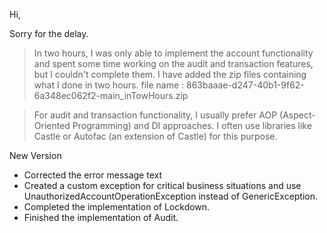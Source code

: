 
Hi,

Sorry for the delay.

>  
>  In two hours, I was only able to implement the account functionality and spent some time working on the audit and transaction features, but I couldn't complete them.  I have added the zip files containing what I done in two hours.  file name : 863baaae-d247-40b1-9f62-6a348ec062f2-main_inTowHours.zip
>

>  
>  For audit and transaction functionality, I usually prefer  AOP (Aspect-Oriented Programming) and DI approaches. I often use libraries like Castle or Autofac (an extension of Castle) for this purpose.
>  


New Version 

- Corrected the error message text
- Created a custom exception for critical business situations and use UnauthorizedAccountOperationException instead of GenericException.
- Completed the implementation of Lockdown.
- Finished the implementation of Audit.
